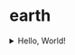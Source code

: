 # earth
<details><summary>Hello, World!</summary> 
<code><pre>  
1850, Rudolph ClausiusGerman mathematical physicist who formulated the second law of thermodynamics,
which also known as The Law Of Entropy Generation.
1921,the Communist Party of China was founded.
2009,The first Bitcoin protocol and proof of concept was published in a Whitepaper by a shadowy individual
or group under the pseudonym Satoshi Nakamoto. 
2021,this year,I'm tired of working overtime,I buy the book:  Artificail Intelligence,A modern Approach.
I read some good Chinese sentences：
    1.范缜曰：人生如树花同发，随风而散；或拂帘幌坠茵席之上，或关篱墙落粪溷之中。
    2.高欢闻之，勉坐见诸贵，使斛律金作《敕勒歌》，欢自和之，哀感流涕。【敕勒川，阴山下。天似穹庐，笼盖四野。天苍苍，野茫茫，风吹草低见牛羊】。
    3.庾信《枯树赋》：殷仲文风流儒雅，海内知名。世异时移，出为东阳太守。常忽忽不乐，顾庭槐而叹曰：“此树婆娑，生意尽矣！
  this year,the novel Coronavirus pandemic continues to grip the world, and the pressure on ordinary people continues
to increase.Musk is being the richest man on Earth and preparing to land on Mars.
                                                                                                  From December,31st,2021
</pre></code>
</details>
